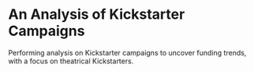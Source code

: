 # An Analysis of Kickstarter Campaigns
Performing analysis on Kickstarter campaigns to uncover funding trends, with a focus on theatrical Kickstarters.
